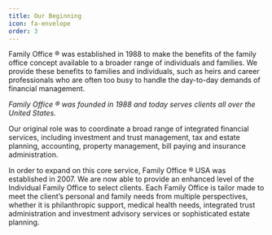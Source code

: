 ```yaml
---
title: Our Beginning
icon: fa-envelope
order: 3
---
```


Family Office ® was established in 1988 to make the benefits of the family office concept available to a broader range of individuals and families. We provide these benefits to families and individuals, such as heirs and career professionals who are often too busy to handle the day-to-day demands of financial management.

<i>Family Office ® was founded in 1988 and today serves clients all over the United States.</i>

Our original role was to coordinate a broad range of integrated financial services, including investment and trust management, tax and estate planning, accounting, property management, bill paying and insurance administration.

In order to expand on this core service, Family Office ® USA was established in 2007. We are now able to provide an enhanced level of the Individual Family Office to select clients. Each Family Office is tailor made to meet the client’s personal and family needs from multiple perspectives, whether it is philanthropic support, medical health needs, integrated trust administration and investment advisory services or sophisticated estate planning.

